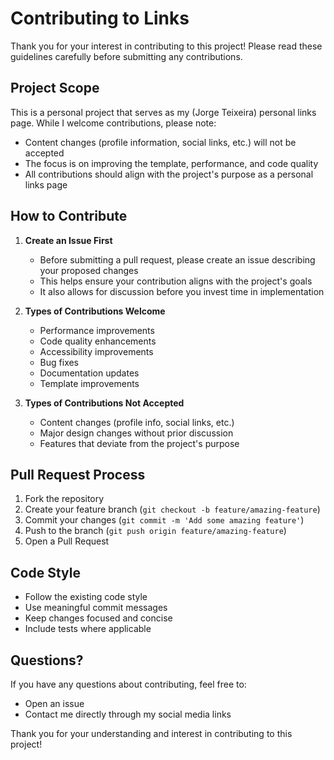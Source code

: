 # Contributing to Links

Thank you for your interest in contributing to this project! Please read these guidelines carefully before submitting any contributions.

## Project Scope

This is a personal project that serves as my (Jorge Teixeira) personal links page. While I welcome contributions, please note:

- Content changes (profile information, social links, etc.) will not be accepted
- The focus is on improving the template, performance, and code quality
- All contributions should align with the project's purpose as a personal links page

## How to Contribute

1. **Create an Issue First**
   - Before submitting a pull request, please create an issue describing your proposed changes
   - This helps ensure your contribution aligns with the project's goals
   - It also allows for discussion before you invest time in implementation

2. **Types of Contributions Welcome**
   - Performance improvements
   - Code quality enhancements
   - Accessibility improvements
   - Bug fixes
   - Documentation updates
   - Template improvements

3. **Types of Contributions Not Accepted**
   - Content changes (profile info, social links, etc.)
   - Major design changes without prior discussion
   - Features that deviate from the project's purpose

## Pull Request Process

1. Fork the repository
2. Create your feature branch (`git checkout -b feature/amazing-feature`)
3. Commit your changes (`git commit -m 'Add some amazing feature'`)
4. Push to the branch (`git push origin feature/amazing-feature`)
5. Open a Pull Request

## Code Style

- Follow the existing code style
- Use meaningful commit messages
- Keep changes focused and concise
- Include tests where applicable

## Questions?

If you have any questions about contributing, feel free to:
- Open an issue
- Contact me directly through my social media links

Thank you for your understanding and interest in contributing to this project!
